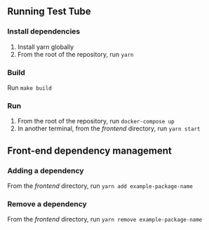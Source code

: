 ## Running Test Tube

### Install dependencies

1. Install yarn globally
2. From the root of the repository, run `yarn`

### Build

Run `make build`

### Run

1. From the root of the repository, run `docker-compose up`
2. In another terminal, from the *frontend* directory, run `yarn start`

## Front-end dependency management

### Adding a dependency

From the *frontend* directory, run `yarn add example-package-name`

### Remove a dependency

From the *frontend* directory, run `yarn remove example-package-name`
